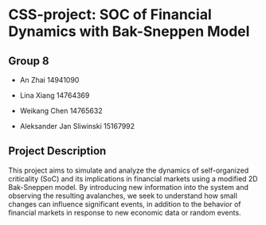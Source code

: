 # CSS-project: SOC of Financial Dynamics with Bak-Sneppen Model
## Group 8

- An Zhai                                 14941090       

- Lina Xiang                            14764369

- Weikang Chen                     14765632

- Aleksander Jan Sliwinski     15167992

## Project Description
This project aims to simulate and analyze the dynamics of self-organized criticality (SoC) and its implications in financial markets using a modified 2D Bak-Sneppen model. By introducing new information into the system and observing the resulting avalanches, we seek to understand how small changes can influence significant events, in addition to the behavior of financial markets in response to new economic data or random events.

## 
